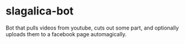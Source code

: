 # slagalica-bot
Bot that pulls videos from youtube, cuts out some part, and optionally uploads them to a facebook page automagically.
